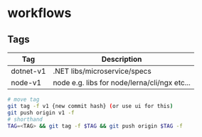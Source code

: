 # workflows

## Tags

| Tag       | Description                                  |
| --------- | -------------------------------------------- |
| dotnet-v1 | .NET libs/microservice/specs                 |
| node-v1   | node e.g. libs for node/lerna/cli/ngx etc... |


```bash
# move tag
git tag -f v1 {new commit hash} (or use ui for this)
git push origin v1 -f
# shorthand
TAG=<TAG> && git tag -f $TAG && git push origin $TAG -f
```